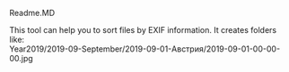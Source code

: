 Readme.MD

This tool can help you to sort files by EXIF information.
It creates folders like:  
Year2019/2019-09-September/2019-09-01-Австрия/2019-09-01-00-00-00.jpg